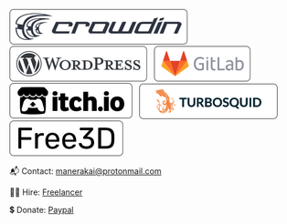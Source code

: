 [![Crowdin](./icons/crowdin.svg)](https://crowdin.com/profile/manerakai/)&nbsp;&nbsp;
[![Wordpress](./icons/wordpress.svg)](https://profiles.wordpress.org/manerakai/)&nbsp;&nbsp;
[![GitLab](./icons/gitlab.svg)](https://gitlab.com/ManeraKai)&nbsp;&nbsp;
[![ItchIo](./icons/itchio.svg)](https://manerakai.itch.io/)&nbsp;&nbsp;
[![TurboSquid](./icons/turbosquid.svg)](https://www.turbosquid.com/Search/Artists/ManeraKai)&nbsp;&nbsp;
[![Free3d](./icons/free3d.svg)](https://free3d.com/user/ajaebalbarmaja)

📬 Contact: manerakai@protonmail.com

👨‍🔧 Hire: [Freelancer](https://www.freelancer.com/u/ManeraKai)

💲 Donate: [Paypal](https://www.paypal.com/paypalme/esmailalmaleeh)